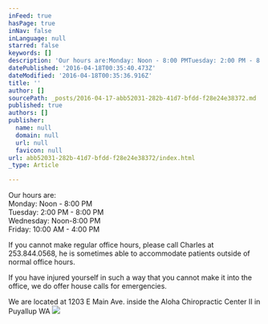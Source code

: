 ```yaml
---
inFeed: true
hasPage: true
inNav: false
inLanguage: null
starred: false
keywords: []
description: 'Our hours are:Monday: Noon - 8:00 PMTuesday: 2:00 PM - 8:00 PMWednesday: Noon-8:00 PMFriday: 10:00 AM - 4:00 PM'
datePublished: '2016-04-18T00:35:40.473Z'
dateModified: '2016-04-18T00:35:36.916Z'
title: ''
author: []
sourcePath: _posts/2016-04-17-abb52031-282b-41d7-bfdd-f28e24e38372.md
published: true
authors: []
publisher:
  name: null
  domain: null
  url: null
  favicon: null
url: abb52031-282b-41d7-bfdd-f28e24e38372/index.html
_type: Article

---
```

Our hours are:  
Monday: Noon - 8:00 PM  
Tuesday: 2:00 PM - 8:00 PM  
Wednesday: Noon-8:00 PM  
Friday: 10:00 AM - 4:00 PM

If you cannot make regular office hours, please call Charles at 253.844.0568, he is sometimes able to accommodate patients outside of normal office hours.

If you have injured yourself in such a way that you cannot make it into the office, we do offer house calls for emergencies.

We are located at 1203 E Main Ave. inside the Aloha Chiropractic Center II in Puyallup WA
![](https://the-grid-user-content.s3-us-west-2.amazonaws.com/30b3f54c-4dee-4a79-b7b8-43a242ce0365.jpg)